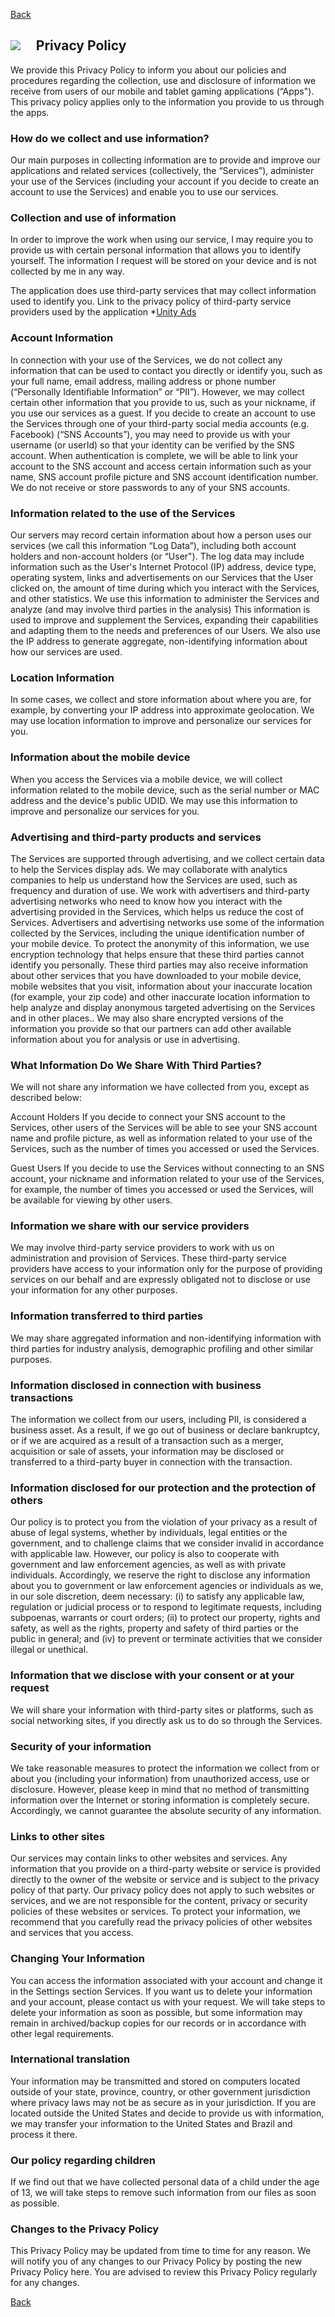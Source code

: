 [Back](./)

## ![](https://d33wubrfki0l68.cloudfront.net/73bea2cb492f0ad8aa0f15fdd2e9bcffd76b25a9/0f2ff/assets/images/service-icon2.png) &nbsp; &nbsp; Privacy Policy

We provide this Privacy Policy to inform you about our policies and procedures regarding the collection, use and disclosure of information we receive from users of our mobile and tablet gaming applications (“Apps"). This privacy policy applies only to the information you provide to us through the apps.

### How do we collect and use information?

Our main purposes in collecting information are to provide and improve our applications and related services (collectively, the “Services”), administer your use of the Services (including your account if you decide to create an account to use the Services) and enable you to use our services.

### Collection and use of information

In order to improve the work when using our service, I may require you to provide us with certain personal information that allows you to identify yourself. The information I request will be stored on your device and is not collected by me in any way.

  The application does use third-party services that may collect information used to identify you.
  Link to the privacy policy of third-party service providers used by the application
  *[Unity Ads](https://unity3d.com/legal/privacy-policy )

### Account Information

In connection with your use of the Services, we do not collect any information that can be used to contact you directly or identify you, such as your full name, email address, mailing address or phone number (“Personally Identifiable Information” or “PII”). However, we may collect certain other information that you provide to us, such as your nickname, if you use our services as a guest. If you decide to create an account to use the Services through one of your third-party social media accounts (e.g. Facebook) (“SNS Accounts”), you may need to provide us with your username (or userId) so that your identity can be verified by the SNS account. When authentication is complete, we will be able to link your account to the SNS account and access certain information such as your name, SNS account profile picture and SNS account identification number. We do not receive or store passwords to any of your SNS accounts.

### Information related to the use of the Services

Our servers may record certain information about how a person uses our services (we call this information “Log Data”), including both account holders and non-account holders (or “User"). The log data may include information such as the User's Internet Protocol (IP) address, device type, operating system, links and advertisements on our Services that the User clicked on, the amount of time during which you interact with the Services, and other statistics. We use this information to administer the Services and analyze (and may involve third parties in the analysis) This information is used to improve and supplement the Services, expanding their capabilities and adapting them to the needs and preferences of our Users. We also use the IP address to generate aggregate, non-identifying information about how our services are used.

### Location Information

In some cases, we collect and store information about where you are, for example, by converting your IP address into approximate geolocation. We may use location information to improve and personalize our services for you.

### Information about the mobile device

When you access the Services via a mobile device, we will collect information related to the mobile device, such as the serial number or MAC address and the device's public UDID. We may use this information to improve and personalize our services for you.

### Advertising and third-party products and services

The Services are supported through advertising, and we collect certain data to help the Services display ads. We may collaborate with analytics companies to help us understand how the Services are used, such as frequency and duration of use. We work with advertisers and third-party advertising networks who need to know how you interact with the advertising provided in the Services, which helps us reduce the cost of Services. Advertisers and advertising networks use some of the information collected by the Services, including the unique identification number of your mobile device. To protect the anonymity of this information, we use encryption technology that helps ensure that these third parties cannot identify you personally. These third parties may also receive information about other services that you have downloaded to your mobile device, mobile websites that you visit, information about your inaccurate location (for example, your zip code) and other inaccurate location information to help analyze and display anonymous targeted advertising on the Services and in other places.. We may also share encrypted versions of the information you provide so that our partners can add other available information about you for analysis or use in advertising.

### What Information Do We Share With Third Parties?

We will not share any information we have collected from you, except as described below:

Account Holders
If you decide to connect your SNS account to the Services, other users of the Services will be able to see your SNS account name and profile picture, as well as information related to your use of the Services, such as the number of times you accessed or used the Services.

Guest Users
If you decide to use the Services without connecting to an SNS account, your nickname and information related to your use of the Services, for example, the number of times you accessed or used the Services, will be available for viewing by other users.

### Information we share with our service providers

We may involve third-party service providers to work with us on administration and provision of Services. These third-party service providers have access to your information only for the purpose of providing services on our behalf and are expressly obligated not to disclose or use your information for any other purposes.

### Information transferred to third parties

We may share aggregated information and non-identifying information with third parties for industry analysis, demographic profiling and other similar purposes.

### Information disclosed in connection with business transactions

The information we collect from our users, including PII, is considered a business asset. As a result, if we go out of business or declare bankruptcy, or if we are acquired as a result of a transaction such as a merger, acquisition or sale of assets, your information may be disclosed or transferred to a third-party buyer in connection with the transaction.

### Information disclosed for our protection and the protection of others

Our policy is to protect you from the violation of your privacy as a result of abuse of legal systems, whether by individuals, legal entities or the government, and to challenge claims that we consider invalid in accordance with applicable law. However, our policy is also to cooperate with government and law enforcement agencies, as well as with private individuals. Accordingly, we reserve the right to disclose any information about you to government or law enforcement agencies or individuals as we, in our sole discretion, deem necessary: (i) to satisfy any applicable law, regulation or judicial process or to respond to legitimate requests, including subpoenas, warrants or court orders; (ii) to protect our property, rights and safety, as well as the rights, property and safety of third parties or the public in general; and (iv) to prevent or terminate activities that we consider illegal or unethical.

### Information that we disclose with your consent or at your request

We will share your information with third-party sites or platforms, such as social networking sites, if you directly ask us to do so through the Services.

### Security of your information

We take reasonable measures to protect the information we collect from or about you (including your information) from unauthorized access, use or disclosure. However, please keep in mind that no method of transmitting information over the Internet or storing information is completely secure. Accordingly, we cannot guarantee the absolute security of any information.

### Links to other sites

Our services may contain links to other websites and services. Any information that you provide on a third-party website or service is provided directly to the owner of the website or service and is subject to the privacy policy of that party. Our privacy policy does not apply to such websites or services, and we are not responsible for the content, privacy or security policies of these websites or services. To protect your information, we recommend that you carefully read the privacy policies of other websites and services that you access.

### Changing Your Information

You can access the information associated with your account and change it in the Settings section Services. If you want us to delete your information and your account, please contact us with your request. We will take steps to delete your information as soon as possible, but some information may remain in archived/backup copies for our records or in accordance with other legal requirements.

### International translation

Your information may be transmitted and stored on computers located outside of your state, province, country, or other government jurisdiction where privacy laws may not be as secure as in your jurisdiction. If you are located outside the United States and decide to provide us with information, we may transfer your information to the United States and Brazil and process it there.

### Our policy regarding children

If we find out that we have collected personal data of a child under the age of 13, we will take steps to remove such information from our files as soon as possible.

### Changes to the Privacy Policy

This Privacy Policy may be updated from time to time for any reason. We will notify you of any changes to our Privacy Policy by posting the new Privacy Policy here. You are advised to review this Privacy Policy regularly for any changes. 

[Back](./)
